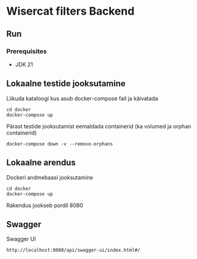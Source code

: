# Wisercat filters Backend

## Run
### Prerequisites

* JDK 21

## Lokaalne testide jooksutamine

Liikuda kataloogi kus asub docker-compose fail ja käivatada

```
cd docker
docker-compose up
```

Pärast testide jooksutamist eemaldada containerid (ka volumed ja orphan containerid)
```
docker-compose down -v --remove-orphans
```

## Lokaalne arendus

Dockeri andmebaasi jooksutamine

```
cd docker
docker-compose up
```

Rakendus jookseb pordil 8080


## Swagger

Swagger UI

```
http://localhost:8080/api/swagger-ui/index.html#/
```
